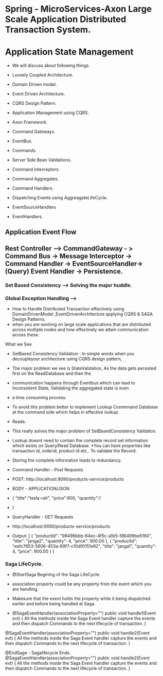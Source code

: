 # Spring - MicroServices-Axon Large Scale Application Distributed Transaction System.
# Application State Management 

* We will discuss about following things.

* Loosely Coupled Architecture.
* Domain Driven model.
* Event Driven Architecture.
* CQRS Design Pattern.
* Application Management using CQRS.
* Axon Framework.

* Command Gateways.
* EventBus.
* Commands.
* Server Side Bean Validations.
* Command Interceptors.
* Command Aggregates.
* Command Handlers.
* Dispatching Events using AggreagateLifeCycle.
* EventSourceHandlers
* EventHandlers.


## Application Event Flow 
## Rest Controller --> CommandGateway - > Command Bus -> Message Interceptor -> Command Handler -> EventSourceHandler-> (Query) Event Handler -> Persistence.

### Set Based Consistency --> Solving the major huddle.
### Global Exception Handling --> 




* How to Handle Distributed Transaction effectively using DomainDrivenModel ,EventDrivenArchitecture applying CQRS & SAGA Design Patterns.
* when you are working on large scale applications that are distributed across multiple nodes and how effectively we attain communication across these.

What we See 

* SetBased Consistency Validation : In simple words when you decoupleyour architecture using CQRS design pattern,
* The major problem we see is StateValidation, As the data gets persisted first on the ReadDatabase and then the 
* communication happens through Eventbus which can lead to Inconsistent State, Validating the aggregated state is even 
* a time consuming process.
* To avoid this problem better to implement Lookup Commmand Database at the command side which helps in effective lookup 
* Reads.

* This really solves the major problem of SetBasedConsistency Validaton.

* Lookup doesnt need to contain the complete record set information which exists on Query/Read Database.
*You can have properties like transaction id, orderid, product id etc.. To validate the Record.
* Storing the complete information leads to redundancy.




* Command Handler - Post Requests

* POST: http://localhost:9090/products-service/products
* BODY - APPLICATION/JSON
* {
    "title":"tesla-rati",
    "price":900,
    "quantity":1
* }

* QueryHandler - GET Requests
* http://localhost:9090/products-service/products
* Output:
[
    {
        "productId": "98496bbb-64ec-4f5c-a1b5-f86499be5160",
        "title": "janga2",
        "quantity": 4,
        "price": 900.00
    },
    {
        "productId": "eefc7653-5606-453a-89f7-c10df0151e92",
        "title": "janga1",
        "quantity": 4,
        "price": 900.00
    }
]


### Saga LifeCycle.

* @StartSaga Begining of the Saga LifeCycle.
* association property could be any property from the event which you are handling.
* Makesure that the event holds the property while it being dispatched earlier and before being handled at Saga.

* @SagaEventHandler(associationProperty="")
public void handle1(Event evt)
{
All the methods inside the Saga Event handler capture the events and then dispatch Commands to the next lifecycle of transaction.
}

@SagaEventHandler(associationProperty="")
public void handle2(Event evt)
{
All the methods inside the Saga Event handler capture the events and then dispatch Commands to the next lifecycle of transaction.
}

@EndSage - Sagalifecycle Ends.
@SagaEventHandler(associationProperty="")
public void handle2(Event evt)
{
All the methods inside the Saga Event handler capture the events and then dispatch Commands to the next lifecycle of transaction.
}



